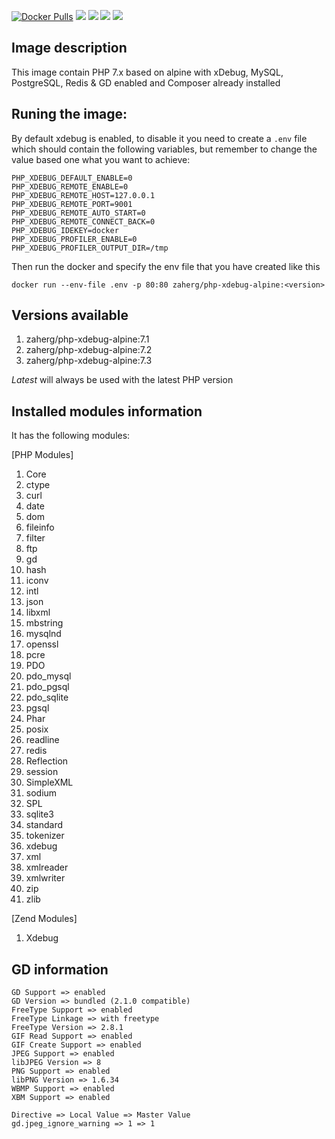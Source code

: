 [![Docker Pulls](https://img.shields.io/docker/pulls/zaherg/php-xdebug-alpine.svg)](https://hub.docker.com/r/zaherg/php-xdebug-alpine/) [![](https://images.microbadger.com/badges/image/zaherg/php-xdebug-alpine.svg)](https://microbadger.com/images/zaherg/php-xdebug-alpine "Get your own image badge on microbadger.com") [![](https://images.microbadger.com/badges/version/zaherg/php-xdebug-alpine.svg)](https://microbadger.com/images/zaherg/php-xdebug-alpine "Get your own version badge on microbadger.com") [![](https://images.microbadger.com/badges/commit/zaherg/php-xdebug-alpine.svg)](https://microbadger.com/images/zaherg/php-xdebug-alpine "Get your own commit badge on microbadger.com")  [![](https://img.shields.io/github/last-commit/linuxjuggler/php-xdebug-alpine.svg)](https://github.com/linuxjuggler/php-xdebug-alpine)


## Image description

This image contain PHP 7.x based on alpine with xDebug, MySQL, PostgreSQL, Redis & GD enabled and Composer already installed

## Runing the image:

By default xdebug is enabled, to disable it you need to create a `.env` file which should contain the following variables, but remember to change the value based one what you want to achieve:

```
PHP_XDEBUG_DEFAULT_ENABLE=0
PHP_XDEBUG_REMOTE_ENABLE=0
PHP_XDEBUG_REMOTE_HOST=127.0.0.1
PHP_XDEBUG_REMOTE_PORT=9001
PHP_XDEBUG_REMOTE_AUTO_START=0
PHP_XDEBUG_REMOTE_CONNECT_BACK=0
PHP_XDEBUG_IDEKEY=docker
PHP_XDEBUG_PROFILER_ENABLE=0
PHP_XDEBUG_PROFILER_OUTPUT_DIR=/tmp
```

Then run the docker and specify the env file that you have created like this

```
docker run --env-file .env -p 80:80 zaherg/php-xdebug-alpine:<version>
```

## Versions available

1. zaherg/php-xdebug-alpine:7.1
1. zaherg/php-xdebug-alpine:7.2
1. zaherg/php-xdebug-alpine:7.3

*Latest* will always be used with the latest PHP version

## Installed modules information

It has the following modules:

[PHP Modules]

1. Core 
1. ctype  
1. curl 
1. date 
1. dom  
1. fileinfo 
1. filter 
1. ftp  
1. gd 
1. hash 
1. iconv  
1. intl 
1. json 
1. libxml 
1. mbstring 
1. mysqlnd  
1. openssl   
1. pcre 
1. PDO  
1. pdo_mysql  
1. pdo_pgsql  
1. pdo_sqlite 
1. pgsql 
1. Phar 
1. posix  
1. readline 
1. redis  
1. Reflection 
1. session  
1. SimpleXML  
1. sodium
1. SPL
1. sqlite3  
1. standard 
1. tokenizer  
1. xdebug 
1. xml  
1. xmlreader  
1. xmlwriter  
1. zip  
1. zlib 

[Zend Modules]

1. Xdebug

## GD information

```
GD Support => enabled
GD Version => bundled (2.1.0 compatible)
FreeType Support => enabled
FreeType Linkage => with freetype
FreeType Version => 2.8.1
GIF Read Support => enabled
GIF Create Support => enabled
JPEG Support => enabled
libJPEG Version => 8
PNG Support => enabled
libPNG Version => 1.6.34
WBMP Support => enabled
XBM Support => enabled

Directive => Local Value => Master Value
gd.jpeg_ignore_warning => 1 => 1
```
